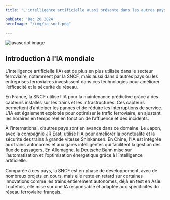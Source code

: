 ```yaml
---
title: "L'intelligence artificielle aussi présente dans les autres pays ?"

pubDate: 'Dec 20 2024'
heroImage: "/img/ia_sncf.png"

---
```


![javascript image](img/sncf-group-gpt.png)

## Introduction à l'IA mondiale

L’intelligence artificielle (IA) est de plus en plus utilisée dans le secteur ferroviaire, notamment par la SNCF, mais aussi dans d'autres pays où les entreprises ferroviaires investissent dans ces technologies pour améliorer l’efficacité et la sécurité du réseau.



En France, la SNCF utilise l’IA pour la maintenance prédictive grâce à des capteurs installés sur les trains et les infrastructures. Ces capteurs permettent d’anticiper les pannes et de réduire les interruptions de service. L’IA est également exploitée pour optimiser le trafic ferroviaire, en ajustant les horaires en temps réel en fonction de l’affluence et des incidents.

À l’international, d’autres pays sont en avance dans ce domaine. Le Japon, avec la compagnie JR East, utilise l’IA pour améliorer la ponctualité et la sécurité des trains à grande vitesse Shinkansen. En Chine, l’IA est intégrée aux trains autonomes et aux gares intelligentes qui facilitent la gestion des flux de passagers. En Allemagne, la Deutsche Bahn mise sur l’automatisation et l’optimisation énergétique grâce à l’intelligence artificielle.

Comparée à ces pays, la SNCF est en phase de développement, avec de nombreux projets en cours, mais elle reste en retard sur certaines innovations comme les trains entièrement autonomes, déjà en test en Asie. Toutefois, elle mise sur une IA responsable et adaptée aux spécificités du réseau ferroviaire français.
